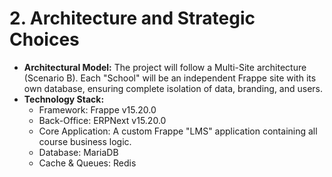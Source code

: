 # 2. Architecture and Strategic Choices
* **Architectural Model:** The project will follow a Multi-Site architecture (Scenario B). Each "School" will be an independent Frappe site with its own database, ensuring complete isolation of data, branding, and users.
* **Technology Stack:**
    * Framework: Frappe v15.20.0
    * Back-Office: ERPNext v15.20.0
    * Core Application: A custom Frappe "LMS" application containing all course business logic.
    * Database: MariaDB
    * Cache & Queues: Redis
